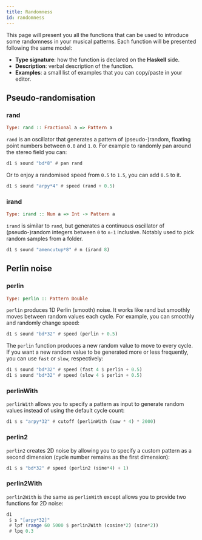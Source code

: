 ```yaml
---
title: Randomness
id: randomness
---
```


This page will present you all the functions that can be used to introduce some randomness in your musical patterns. Each function will be presented following the same model:
* **Type signature**: how the function is declared on the **Haskell** side.
* **Description**: verbal description of the function.
* **Examples**: a small list of examples that you can copy/paste in your editor.

## Pseudo-randomisation
### rand

```haskell
Type: rand :: Fractional a => Pattern a
```

`rand` is an oscillator that generates a pattern of (pseudo-)random, floating point numbers between `0.0` and `1.0`. For example to randomly pan around the stereo field you can:

```haskell
d1 $ sound "bd*8" # pan rand
```
Or to enjoy a randomised speed from `0.5` to `1.5`, you can add `0.5` to it.

```haskell
d1 $ sound "arpy*4" # speed (rand + 0.5)
```

### irand
```haskell
Type: irand :: Num a => Int -> Pattern a
```

`irand` is similar to `rand`, but generates a continuous oscillator of (pseudo-)random integers between `0` to `n-1` inclusive. Notably used to pick random samples from a folder.

```haskell
d1 $ sound "amencutup*8" # n (irand 8)
```

## Perlin noise
### perlin

```haskell
Type: perlin :: Pattern Double
```

`perlin` produces 1D Perlin (smooth) noise. It works like rand but smoothly moves between random values each cycle. For example, you can smoothly and randomly change speed:

```haskell
d1 $ sound "bd*32" # speed (perlin + 0.5)
```

The `perlin` function produces a new random value to move to every cycle. If you want a new random value to be generated more or less frequently, you can use `fast` or `slow`, respectively:

```haskell
d1 $ sound "bd*32" # speed (fast 4 $ perlin + 0.5)
d1 $ sound "bd*32" # speed (slow 4 $ perlin + 0.5)
```

### perlinWith

`perlinWith` allows you to specify a pattern as input to generate random values instead of using the default cycle count:

```haskell
d1 $ s "arpy*32" # cutoff (perlinWith (saw * 4) * 2000)
```

### perlin2

`perlin2` creates 2D noise by allowing you to specify a custom pattern as a second dimension (cycle number remains as the first dimension):

```haskell
d1 $ s "bd*32" # speed (perlin2 (sine*4) + 1)
```

### perlin2With

`perlin2With` is the same as `perlinWith` except allows you to provide two functions for 2D noise:

```haskell
d1
 $ s "[arpy*32]"
 # lpf (range 60 5000 $ perlin2With (cosine*2) (sine*2))
 # lpq 0.3
```
